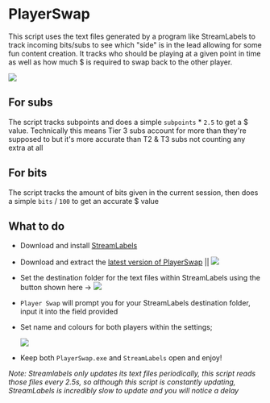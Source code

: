 # PlayerSwap
This script uses the text files generated by a program like StreamLabels to track incoming bits/subs to see which "side" is in the lead allowing for some fun content creation.
It tracks who should be playing at a given point in time as well as how much $ is required to swap back to the other player.

[![](https://user-images.githubusercontent.com/53557479/155483094-0b2a0ebb-d6ba-4885-be3c-a234f6894833.png)]()

## For subs
The script tracks subpoints and does a simple `subpoints` * `2.5` to get a $ value. Technically this means Tier 3 subs account for more than they're supposed to but it's more accurate than T2 & T3 subs not counting any extra at all

## For bits
The script tracks the amount of bits given in the current session, then does a simple `bits` / `100` to get an accurate $ value

## What to do
- Download and install [StreamLabels](https://streamlabs.com/dashboard#/streamlabels)
- Download and extract the [latest version of PlayerSwap](https://github.com/Tomshiii/PlayerSwap/releases) ||  [![](https://img.shields.io/github/v/release/tomshiii/playerswap)](https://github.com/Tomshiii/PlayerSwap/releases)
- Set the destination folder for the text files within StreamLabels using the button shown here -> [![](https://user-images.githubusercontent.com/53557479/155299364-b75c082a-1964-411f-bf47-33f664a6993c.png)]()
- `Player Swap` will prompt you for your StreamLabels destination folder, input it into the field provided
- Set name and colours for both players within the settings;

    [![](https://user-images.githubusercontent.com/53557479/155485589-b848264b-c3c1-499a-9f20-59993778d222.png)]()
- Keep both `PlayerSwap.exe` and `StreamLabels` open and enjoy!
 
*Note: Streamlabels only updates its text files periodically, this script reads those files every 2.5s, so although this script is constantly updating, StreamLabels is incredibly slow to update and you will notice a delay*


